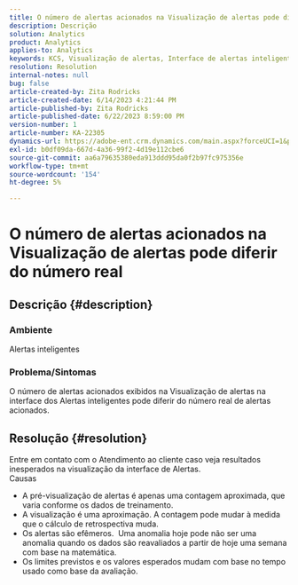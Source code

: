 ```yaml
---
title: O número de alertas acionados na Visualização de alertas pode diferir do número real
description: Descrição
solution: Analytics
product: Analytics
applies-to: Analytics
keywords: KCS, Visualização de alertas, Interface de alertas inteligentes, Adobe Analytics
resolution: Resolution
internal-notes: null
bug: false
article-created-by: Zita Rodricks
article-created-date: 6/14/2023 4:21:44 PM
article-published-by: Zita Rodricks
article-published-date: 6/22/2023 8:59:00 PM
version-number: 1
article-number: KA-22305
dynamics-url: https://adobe-ent.crm.dynamics.com/main.aspx?forceUCI=1&pagetype=entityrecord&etn=knowledgearticle&id=76121687-cf0a-ee11-8f6e-6045bd006239
exl-id: b0df09da-667d-4a36-99f2-4d19e112cbe6
source-git-commit: aa6a79635380eda913ddd95da0f2b97fc975356e
workflow-type: tm+mt
source-wordcount: '154'
ht-degree: 5%

---
```


# O número de alertas acionados na Visualização de alertas pode diferir do número real

## Descrição {#description}


### Ambiente

Alertas inteligentes



### <b>Problema/Sintomas</b>

O número de alertas acionados exibidos na Visualização de alertas na interface dos Alertas inteligentes pode diferir do número real de alertas acionados.






## Resolução {#resolution}


Entre em contato com o Atendimento ao cliente caso veja resultados inesperados na visualização da interface de Alertas.
<br>Causas<br>
- A pré-visualização de alertas é apenas uma contagem aproximada, que varia conforme os dados de treinamento.
- A visualização é uma aproximação. A contagem pode mudar à medida que o cálculo de retrospectiva muda.
- Os alertas são efêmeros.  Uma anomalia hoje pode não ser uma anomalia quando os dados são reavaliados a partir de hoje uma semana com base na matemática.
- Os limites previstos e os valores esperados mudam com base no tempo usado como base da avaliação.
